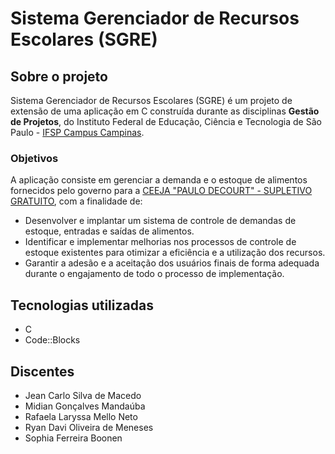 # Sistema Gerenciador de Recursos Escolares (SGRE)

## Sobre o projeto

Sistema Gerenciador de Recursos Escolares (SGRE) é um projeto de extensão de uma aplicação em C construída durante as disciplinas **Gestão de Projetos**, do Instituto Federal de Educação, Ciência e Tecnologia de São Paulo - [IFSP Campus Campinas](https://github.com/IFSP-Campus-Campinas-TADS).

### Objetivos

A aplicação consiste em gerenciar a demanda e o estoque de alimentos fornecidos pelo governo para a [CEEJA "PAULO DECOURT" - SUPLETIVO GRATUITO](https://tarcisomesquita.github.io/ceejapd/), com a finalidade de:
- Desenvolver e implantar um sistema de controle de demandas de estoque, entradas e saídas de alimentos.
- Identificar e implementar melhorias nos processos de controle de estoque existentes para otimizar a eficiência e a utilização dos recursos.
- Garantir a adesão e a aceitação dos usuários finais de forma adequada durante o engajamento de todo o processo de implementação.

## Tecnologias utilizadas
- C
- Code::Blocks

## Discentes
- Jean Carlo Silva de Macedo
- Midian Gonçalves Mandaúba
- Rafaela Laryssa Mello Neto
- Ryan Davi Oliveira de Meneses
- Sophia Ferreira Boonen
